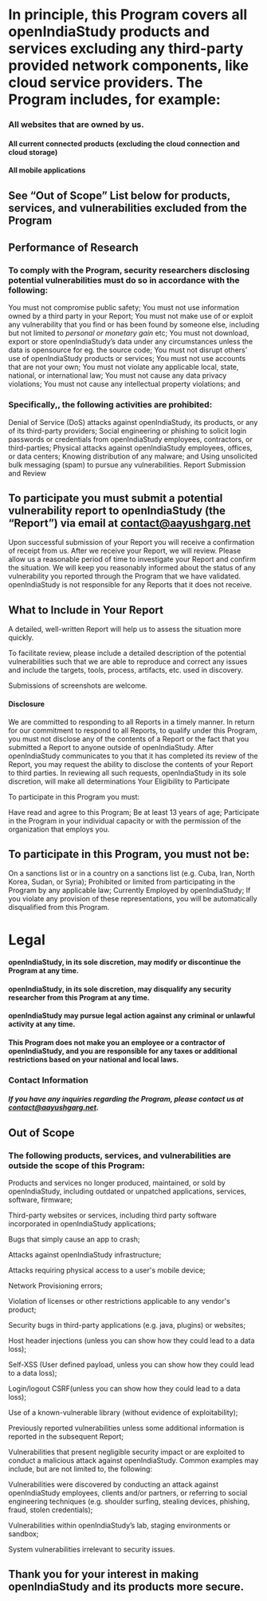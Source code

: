 # In principle, this Program covers all openIndiaStudy products and services excluding any third-party provided network components, like cloud service providers.  The Program includes, for example:

### All websites that are owned by us.
#### All current connected products (excluding the cloud connection and cloud storage)
#### All mobile applications

## See “Out of Scope” List below for products, services, and vulnerabilities excluded from the Program

## Performance of Research

### To comply with the Program, security researchers disclosing potential vulnerabilities must do so in accordance with the following:

You must not compromise public safety;
You must not use information owned by a third party in your Report;
You must not make use of or exploit any vulnerability that you find or has been found by someone else, including but not limited to *personal or monetary gain* etc;
You must not download, export or store openIndiaStudy’s data under any circumstances unless the data is opensource for eg. the source code;
You must not disrupt others’ use of openIndiaStudy products or services;
You must not use accounts that are not your own;
You must not violate any applicable local, state, national, or international law;
You must not cause any data privacy violations;
You must not cause any intellectual property violations; and

### Specifically,, the following activities are prohibited:

Denial of Service (DoS) attacks against openIndiaStudy, its products, or any of its third-party providers;
Social engineering or phishing to solicit login passwords or credentials from openIndiaStudy employees, contractors, or third-parties;
Physical attacks against openIndiaStudy employees, offices, or data centers;
Knowing distribution of any malware; and
Using unsolicited bulk messaging (spam) to pursue any vulnerabilities.
Report Submission and Review

## To participate you must submit a potential vulnerability report to openIndiaStudy (the “Report”) via email at contact@aayushgarg.net

Upon successful submission of your Report you will receive a confirmation of receipt from us.
After we receive your Report, we will review. Please allow us a reasonable period of time to investigate your Report and confirm the situation. We will keep you reasonably informed about the status of any vulnerability you reported through the Program that we have validated.
openIndiaStudy is not responsible for any Reports that it does not receive. 

## What to Include in Your Report

A detailed, well-written Report will help us to assess the situation more quickly. 

To facilitate review, please include a detailed description of the potential vulnerabilities such that we are able to reproduce and correct any issues and include the targets, tools, process, artifacts, etc. used in discovery.  

Submissions of screenshots are welcome.

#### Disclosure

We are committed to responding to all Reports in a timely manner. In return for our commitment to respond to all Reports, to qualify under this Program, you must not disclose any of the contents of a Report or the fact that you submitted a Report to anyone outside of openIndiaStudy. After openIndiaStudy communicates to you that it has completed its review of the Report, you may request the ability to disclose the contents of your Report to third parties. In reviewing all such requests, openIndiaStudy in its sole discretion, will make all determinations Your Eligibility to Participate

To participate in this Program you must:

Have read and agree to this Program;
Be at least 13 years of age;
Participate in the Program in your individual capacity or with the permission of the organization that employs you.

## To participate in this Program, you must not be:
On a sanctions list or in a country on a sanctions list (e.g. Cuba, Iran, North Korea, Sudan, or Syria);
Prohibited or limited from participating in the Program by any applicable law;
Currently Employed by openIndiaStudy;
If you violate any provision of these representations, you will be automatically disqualified from this Program.

# Legal

#### openIndiaStudy, in its sole discretion, may modify or discontinue the Program at any time.
#### openIndiaStudy, in its sole discretion, may disqualify any security researcher from this Program at any time.
#### openIndiaStudy may pursue legal action against any criminal or unlawful activity at any time.
#### This Program does not make you an employee or a contractor of openIndiaStudy, and you are responsible for any taxes or additional restrictions based on your national and local laws.

### Contact Information
##### If you have any inquiries regarding the Program, please contact us at contact@aayushgarg.net.

## Out of Scope

### The following products, services, and vulnerabilities are outside the scope of this Program:

Products and services no longer produced, maintained, or sold by openIndiaStudy, including outdated or unpatched applications, services, software, firmware;

Third-party websites or services, including third party software incorporated in openIndiaStudy applications;

Bugs that simply cause an app to crash;

Attacks against openIndiaStudy infrastructure;

Attacks requiring physical access to a user's mobile device;

Network Provisioning errors;

Violation of licenses or other restrictions applicable to any vendor's product;

Security bugs in third-party applications (e.g. java, plugins) or websites;

Host header injections (unless you can show how they could lead to a data loss);

Self-XSS (User defined payload, unless you can show how they could lead to a data loss);

Login/logout CSRF(unless you can show how they could lead to a data loss);

Use of a known-vulnerable library (without evidence of exploitability);

Previously reported vulnerabilities unless some additional information is reported in the subsequent Report;

Vulnerabilities that present negligible security impact or are exploited to conduct a malicious attack against openIndiaStudy. Common examples may include, but are not limited to, the following:

Vulnerabilities were discovered by conducting an attack against openIndiaStudy employees, clients and/or partners, or referring to social engineering techniques (e.g. shoulder surfing, stealing devices, 
phishing, fraud, stolen credentials);

Vulnerabilities within openIndiaStudy’s lab, staging environments or sandbox;

System vulnerabilities irrelevant to security issues.
 
## Thank you for your interest in making openIndiaStudy and its products more secure.

